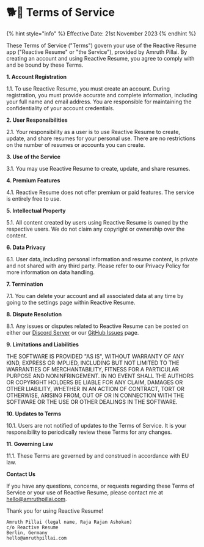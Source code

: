# 🐕🦺 Terms of Service

{% hint style="info" %}
Effective Date: 21st November 2023
{% endhint %}

These Terms of Service ("Terms") govern your use of the Reactive Resume app ("Reactive Resume" or "the Service"), provided by Amruth Pillai. By creating an account and using Reactive Resume, you agree to comply with and be bound by these Terms.

**1. Account Registration**

1.1. To use Reactive Resume, you must create an account. During registration, you must provide accurate and complete information, including your full name and email address. You are responsible for maintaining the confidentiality of your account credentials.

**2. User Responsibilities**

2.1. Your responsibility as a user is to use Reactive Resume to create, update, and share resumes for your personal use. There are no restrictions on the number of resumes or accounts you can create.

**3. Use of the Service**

3.1. You may use Reactive Resume to create, update, and share resumes.

**4. Premium Features**

4.1. Reactive Resume does not offer premium or paid features. The service is entirely free to use.

**5. Intellectual Property**

5.1. All content created by users using Reactive Resume is owned by the respective users. We do not claim any copyright or ownership over the content.

**6. Data Privacy**

6.1. User data, including personal information and resume content, is private and not shared with any third party. Please refer to our Privacy Policy for more information on data handling.

**7. Termination**

7.1. You can delete your account and all associated data at any time by going to the settings page within Reactive Resume.

**8. Dispute Resolution**

8.1. Any issues or disputes related to Reactive Resume can be posted on either our [Discord Server](https://discord.gg/hzwkZbyvUW) or our [GitHub Issues](https://github.com/AmruthPillai/Reactive-Resume/issues) page.

**9. Limitations and Liabilities**

THE SOFTWARE IS PROVIDED "AS IS", WITHOUT WARRANTY OF ANY KIND, EXPRESS OR IMPLIED, INCLUDING BUT NOT LIMITED TO THE WARRANTIES OF MERCHANTABILITY, FITNESS FOR A PARTICULAR PURPOSE AND NONINFRINGEMENT. IN NO EVENT SHALL THE AUTHORS OR COPYRIGHT HOLDERS BE LIABLE FOR ANY CLAIM, DAMAGES OR OTHER LIABILITY, WHETHER IN AN ACTION OF CONTRACT, TORT OR OTHERWISE, ARISING FROM, OUT OF OR IN CONNECTION WITH THE SOFTWARE OR THE USE OR OTHER DEALINGS IN THE SOFTWARE.

**10. Updates to Terms**

10.1. Users are not notified of updates to the Terms of Service. It is your responsibility to periodically review these Terms for any changes.

**11. Governing Law**

11.1. These Terms are governed by and construed in accordance with EU law.

**Contact Us**

If you have any questions, concerns, or requests regarding these Terms of Service or your use of Reactive Resume, please contact me at [hello@amruthpillai.com](mailto:hello@amruthpillai.com).

Thank you for using Reactive Resume!

```
Amruth Pillai (legal name, Raja Rajan Ashokan)
c/o Reactive Resume
Berlin, Germany
hello@amruthpillai.com
```
